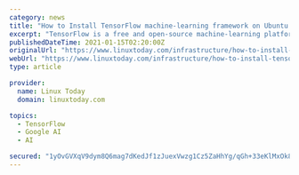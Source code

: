 ```yaml
---
category: news
title: "How to Install TensorFlow machine-learning framework on Ubuntu 20.04"
excerpt: "TensorFlow is a free and open-source machine-learning platform developed by Google. It helps developers and data scientists simplify the process of implementing machine-learning models."
publishedDateTime: 2021-01-15T02:20:00Z
originalUrl: "https://www.linuxtoday.com/infrastructure/how-to-install-tensorflow-machine-learning-framework-on-ubuntu-20.04-210113042509.html"
webUrl: "https://www.linuxtoday.com/infrastructure/how-to-install-tensorflow-machine-learning-framework-on-ubuntu-20.04-210113042509.html"
type: article

provider:
  name: Linux Today
  domain: linuxtoday.com

topics:
  - TensorFlow
  - Google AI
  - AI

secured: "1yOvGVXqV9dym8Q6mag7dKedJf1zJuexVwzg1Cz5ZaHhYg/qGh+33eKlMxOk8Bokvw9IVSS+MeVk2jgwNmCwetDh759IdpANpqVP6uOcNTD/stqLRPgv/lcS+80FLdDvbNmPWHOoONhL68tym8Uv3Tcilj9qv8Vm+LqmGqjm2S0LbNOAB1udgLRG8qYXtfeK18NhJlAHTwtVo1hjryYK9TqDF8vGcI/3pyo11E9sfN2RRvWvo4hReJ045R82c9Daanv5USrA/OFH+qqmGIhHVjUiXgmGoNk1N7X6sFzgrH1Fd2V7VS4cUaXCtU8LIv4VZFCbOvmMmccHkTY6R8uoOvYke6PpiYQwbI/2JkerFAI=;DrIe3Cqg546xZy8FACB98w=="
---
```


